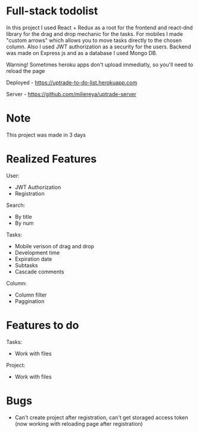 # Full-stack todolist

In this project I used React + Redux as a root for the frontend and react-dnd library for the drag and drop mechanic for the tasks. For mobiles I made "custom arrows" which allows you to move tasks directly to the chosen column. Also I used JWT authorization as a security for the users. Backend was made on Express js and as a database I used Mongo DB.

Warning! Sometimes heroku apps don't upload immediatly, so you'll need to reload the page

Deployed - https://uptrade-to-do-list.herokuapp.com

Server - https://github.com/miliereya/uptrade-server


# Note

This project was made in 3 days

# Realized Features

User:

  - JWT Authorization
  - Registration

Search:

  - By title
  - By num
	
Tasks:

  - Mobile verison of drag and drop
  - Development time
  - Expiration date
  - Subtasks
  - Cascade comments

Column:

  - Column filter
  - Paggination
	
# Features to do

Tasks:

  - Work with files
	
Project:

  - Work with files

# Bugs

  - Can't create project after registration, can't get storaged access token (now working with reloading page after registration)
